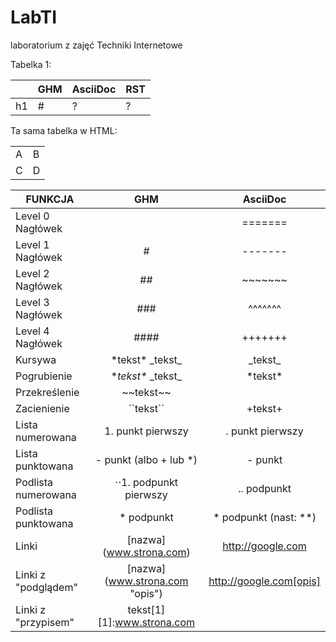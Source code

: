 # LabTI
laboratorium z zajęć Techniki Internetowe

Tabelka 1:

|     | GHM   | AsciiDoc  | RST    |
|---  |---    |---        |---     |
|h1   | #     | ?         | ?      |

Ta sama tabelka w HTML:

<table>
  <tr><td>A <td>B
  <tr><td>C <td>D
</table>

|FUNKCJA              | GHM                           | AsciiDoc |
------------------    |:-----------------------------:|:--------:|
|Level 0 Nagłówek     |                               | =======  |
|Level 1 Nagłówek     |  #                            | -------  |
|Level 2 Nagłówek     |  ##                           | ~~~~~~~  |
|Level 3 Nagłówek     |  ###                          | ^^^^^^^  |
|Level 4 Nagłówek     |  ####                         | +++++++  |
|Kursywa              |  \*tekst\* \_tekst\_             | \_tekst\_      |
|Pogrubienie          |  \**tekst\** \_tekst\_           | \*tekst\*   |
|Przekreślenie        |  \~~tekst\~~                     |                  |
|Zacienienie          |  \``tekst\``                     |\+tekst\+
|Lista numerowana     |  1. punkt pierwszy               | . punkt pierwszy
|Lista punktowana     |  - punkt (albo + lub \*)         | - punkt
|Podlista numerowana  |  ⋅⋅1. podpunkt pierwszy           | \.. podpunkt
|Podlista punktowana  | \* podpunkt                      | \* podpunkt (nast: \**)
|Linki                | \[nazwa](www.strona.com)         |http://google.com
|Linki z "podglądem"  | \[nazwa](www.strona.com "opis")  |http://google.com[opis]
|Linki z "przypisem"  | tekst\[1] \[1]:www.strona.com    |

